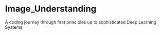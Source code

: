# Image_Understanding
A coding journey through first principles up to sophisticated Deep Learning Systems
